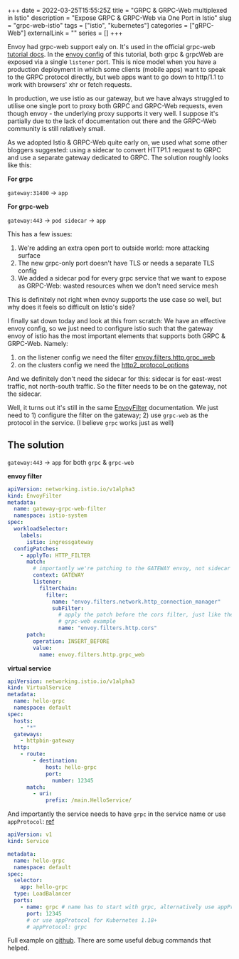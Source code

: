 +++
date = 2022-03-25T15:55:25Z
title = "GRPC & GRPC-Web multiplexed in Istio"
description = "Expose GRPC & GRPC-Web via One Port in Istio"
slug = "grpc-web-istio"
tags = ["istio", "kubernetes"]
categories = ["gRPC-Web"]
externalLink = ""
series = []
+++

Envoy had grpc-web support ealy on. It's used in the official grpc-web
[tutorial docs](https://github.com/grpc/grpc-web#2-run-the-server-and-proxy).
In the [envoy
config](https://github.com/grpc/grpc-web/blob/8c5502186445e35002697f4bd8d1b820abdbed5d/net/grpc/gateway/examples/echo/envoy.yaml)
of this tutorial, both grpc & grpcWeb are exposed via a single `listener` port.
This is nice model when you have a production deployment in which some clients
(mobile apps) want to speak to the GRPC protocol directly, but web apps want to
go down to http/1.1 to work with browsers' xhr or fetch requests.

In production, we use istio as our gateway, but we have always struggled to
utilise one single port to proxy both GRPC and GRPC-Web requests, even though
envoy - the underlying proxy supports it very well. I suppose it's partially
due to the lack of documentation out there and the GRPC-Web community is still
relatively small.

As we adopted Istio & GRPC-Web quite early on, we used what some other bloggers
suggested: using a sidecar to convert HTTP1.1 request to GRPC and use a
separate gateway dedicated to GRPC. The solution roughly looks like this:

**For grpc**

`gateway:31400` -> `app`

**For grpc-web**

`gateway:443` -> `pod sidecar` -> `app`

This has a few issues:

1. We're adding an extra open port to outside world: more attacking surface
2. The new grpc-only port doesn't have TLS or needs a separate TLS config
3. We added a sidecar pod for every grpc service that we want to expose as
   GRPC-Web: wasted resources when we don't need service mesh

This is definitely not right when evnoy supports the use case so well, but why
does it feels so difficult on Istio's side?

I finally sat down today and look at this from scratch: We have an effective
envoy config, so we just need to configure istio such that the gateway envoy of
istio has the most important elements that supports both GRPC & GRPC-Web.
Namely:

1. on the listener config we need the filter [envoy.filters.http.grpc_web](https://github.com/grpc/grpc-web/blob/8c5502186445e35002697f4bd8d1b820abdbed5d/net/grpc/gateway/examples/echo/envoy.yaml#L38)
2. on the clusters config we need the [http2_protocol_options](https://github.com/grpc/grpc-web/blob/8c5502186445e35002697f4bd8d1b820abdbed5d/net/grpc/gateway/examples/echo/envoy.yaml#L45)

And we definitely don't need the sidecar for this: sidecar is for east-west
traffic, not north-south traffic. So the filter needs to be on the gateway, not
the sidecar.

Well, it turns out it's still in the same
[EnvoyFilter](https://istio.io/latest/docs/reference/config/networking/envoy-filter/)
documentation. We just need to 1) configure the filter on the gateway; 2) use
`grpc-web` as the protocol in the service. (I believe `grpc` works just as
well)

## The solution

`gateway:443` -> `app` for both `grpc` & `grpc-web`

**envoy filter**

```yaml
apiVersion: networking.istio.io/v1alpha3
kind: EnvoyFilter
metadata:
  name: gateway-grpc-web-filter
  namespace: istio-system
spec:
  workloadSelector:
    labels:
      istio: ingressgateway
  configPatches:
    - applyTo: HTTP_FILTER
      match:
	  	# importantly we're patching to the GATEWAY envoy, not sidecar
        context: GATEWAY
        listener:
          filterChain:
            filter:
              name: "envoy.filters.network.http_connection_manager"
              subFilter:
				# apply the patch before the cors filter, just like the one in
				# grpc-web example
                name: "envoy.filters.http.cors"
      patch:
        operation: INSERT_BEFORE
        value:
          name: envoy.filters.http.grpc_web
```

**virtual service**

```yaml
apiVersion: networking.istio.io/v1alpha3
kind: VirtualService
metadata:
  name: hello-grpc
  namespace: default
spec:
  hosts:
    - "*"
  gateways:
    - httpbin-gateway
  http:
    - route:
        - destination:
            host: hello-grpc
            port:
              number: 12345
      match:
        - uri:
            prefix: /main.HelloService/
```

And importantly the service needs to have `grpc` in the service name or use
`appProtocol`:
[ref](https://istio.io/latest/docs/ops/configuration/traffic-management/protocol-selection/#explicit-protocol-selection)

```yaml
apiVersion: v1
kind: Service

metadata:
  name: hello-grpc
  namespace: default
spec:
  selector:
    app: hello-grpc
  type: LoadBalancer
  ports:
    - name: grpc # name has to start with grpc, alternatively use appProtocol below
      port: 12345
      # or use appProtocol for Kubernetes 1.18+
      # appProtocol: grpc
```

Full example on [github](https://github.com/jackieli-tes/learn-grpc-web-istio).
There are some useful debug commands that helped.
